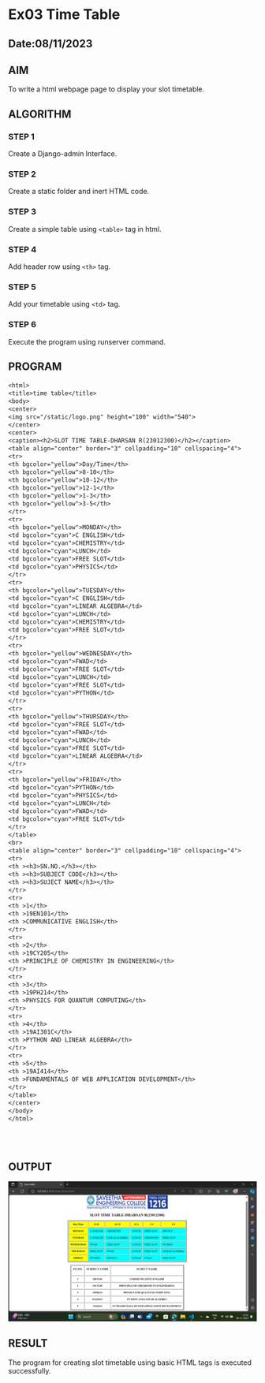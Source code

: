 # Ex03 Time Table
## Date:08/11/2023

## AIM
To write a html webpage page to display your slot timetable.

## ALGORITHM
### STEP 1
Create a Django-admin Interface.

### STEP 2
Create a static folder and inert HTML code.

### STEP 3
Create a simple table using ```<table>``` tag in html.

### STEP 4
Add header row using ```<th>``` tag.

### STEP 5
Add your timetable using ```<td>``` tag.

### STEP 6
Execute the program using runserver command.

## PROGRAM
```
<html>
<title>time table</title>
<body>
<center>
<img src="/static/logo.png" height="100" width="540">
</center>
<center>
<caption><h2>SLOT TIME TABLE-DHARSAN R(23012300)</h2></caption>
<table align="center" border="3" cellpadding="10" cellspacing="4">
<tr>
<th bgcolor="yellow">Day/Time</th>
<th bgcolor="yellow">8-10</th>
<th bgcolor="yellow">10-12</th>
<th bgcolor="yellow">12-1</th>
<th bgcolor="yellow">1-3</th>
<th bgcolor="yellow">3-5</th>
</tr>
<tr>
<th bgcolor="yellow">MONDAY</th>
<td bgcolor="cyan">C ENGLISH</td>
<td bgcolor="cyan">CHEMISTRY</td>
<td bgcolor="cyan">LUNCH</td>
<td bgcolor="cyan">FREE SLOT</td>
<td bgcolor="cyan">PHYSICS</td>
</tr>
<tr>
<th bgcolor="yellow">TUESDAY</th>
<td bgcolor="cyan">C ENGLISH</td>
<td bgcolor="cyan">LINEAR ALGEBRA</td>
<td bgcolor="cyan">LUNCH</td>
<td bgcolor="cyan">CHEMISTRY</td>
<td bgcolor="cyan">FREE SLOT</td>
</tr>
<tr>
<th bgcolor="yellow">WEDNESDAY</th>
<td bgcolor="cyan">FWAD</td>
<td bgcolor="cyan">FREE SLOT</td>
<td bgcolor="cyan">LUNCH</td>
<td bgcolor="cyan">FREE SLOT</td>
<td bgcolor="cyan">PYTHON</td>
</tr>
<tr>
<th bgcolor="yellow">THURSDAY</th>
<td bgcolor="cyan">FREE SLOT</td>
<td bgcolor="cyan">FWAD</td>
<td bgcolor="cyan">LUNCH</td>
<td bgcolor="cyan">FREE SLOT</td>
<td bgcolor="cyan">LINEAR ALGEBRA</td>
</tr>
<tr>
<th bgcolor="yellow">FRIDAY</th>
<td bgcolor="cyan">PYTHON</td>
<td bgcolor="cyan">PHYSICS</td>
<td bgcolor="cyan">LUNCH</td>
<td bgcolor="cyan">FWAD</td>
<td bgcolor="cyan">FREE SLOT</td>
</tr>
</table>
<br>
<table align="center" border="3" cellpadding="10" cellspacing="4">
<tr>
<th ><h3>SN.NO.</h3></th>
<th ><h3>SUBJECT CODE</h3></th>
<th ><h3>SUJECT NAME</h3></th>
</tr>
<tr>
<th >1</th>
<th >19EN101</th>
<th >COMMUNICATIVE ENGLISH</th>
</tr>
<tr>
<th >2</th>
<th >19CY205</th>
<th >PRINCIPLE OF CHEMISTRY IN ENGINEERING</th>
</tr>
<tr>
<th >3</th>
<th >19PH214</th>
<th >PHYSICS FOR QUANTUM COMPUTING</th>
</tr>
<tr>
<th >4</th>
<th >19AI301C</th>
<th >PYTHON AND LINEAR ALGEBRA</th>
</tr>
<tr>
<th >5</th>
<th >19AI414</th>
<th >FUNDAMENTALS OF WEB APPLICATION DEVELOPMENT</th>
</tr>
</table>
</center>
</body>
</html>




```
## OUTPUT
![Alt text](<Screenshot (16).png>)




## RESULT
The program for creating slot timetable using basic HTML tags is executed successfully.
